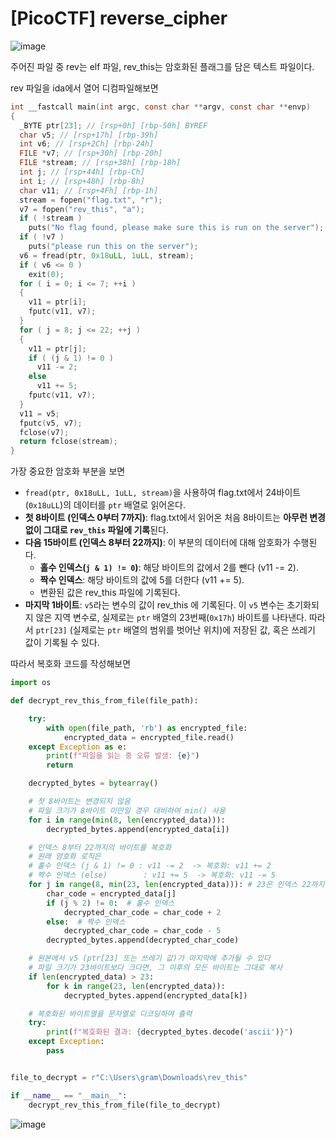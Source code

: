 [PicoCTF] reverse_cipher
=======================

![image](https://github.com/user-attachments/assets/4dd0b7c9-cee5-4a82-97c7-ce2910cd3d3e)

주어진 파일 중 rev는 elf 파일, rev_this는 암호화된 플래그를 담은 텍스트 파일이다.


rev 파일을 ida에서 열어 디컴파일해보면

```c
int __fastcall main(int argc, const char **argv, const char **envp)
{
  _BYTE ptr[23]; // [rsp+0h] [rbp-50h] BYREF
  char v5; // [rsp+17h] [rbp-39h]
  int v6; // [rsp+2Ch] [rbp-24h]
  FILE *v7; // [rsp+30h] [rbp-20h]
  FILE *stream; // [rsp+38h] [rbp-18h]
  int j; // [rsp+44h] [rbp-Ch]
  int i; // [rsp+48h] [rbp-8h]
  char v11; // [rsp+4Fh] [rbp-1h]
  stream = fopen("flag.txt", "r");
  v7 = fopen("rev_this", "a");
  if ( !stream )
    puts("No flag found, please make sure this is run on the server");
  if ( !v7 )
    puts("please run this on the server");
  v6 = fread(ptr, 0x18uLL, 1uLL, stream);
  if ( v6 <= 0 )
    exit(0);
  for ( i = 0; i <= 7; ++i )
  {
    v11 = ptr[i];
    fputc(v11, v7);
  }
  for ( j = 8; j <= 22; ++j )
  {
    v11 = ptr[j];
    if ( (j & 1) != 0 )
      v11 -= 2;
    else
      v11 += 5;
    fputc(v11, v7);
  }
  v11 = v5;
  fputc(v5, v7);
  fclose(v7);
  return fclose(stream);
}
```


가장 중요한 암호화 부분을 보면

* `fread(ptr, 0x18uLL, 1uLL, stream)`을 사용하여 flag.txt에서 24바이트(`0x18uLL`)의 데이터를 
    `ptr` 배열로 읽어온다.
* **첫 8바이트 (인덱스 0부터 7까지)**: flag.txt에서 읽어온 처음 8바이트는 **아무런 변경 없이 그대로 `rev_this` 파일에 기록**된다.
* **다음 15바이트 (인덱스 8부터 22까지)**: 이 부분의 데이터에 대해 암호화가 수행된다.
    * **홀수 인덱스(`j & 1) != 0`)**: 해당 바이트의 값에서 2를 뺀다 (v11 -= 2).
    * **짝수 인덱스**: 해당 바이트의 값에 5를 더한다 (v11 += 5).
    * 변환된 값은 rev_this 파일에 기록된다.
* **마지막 1바이트**: `v5`라는 변수의 값이 rev_this 에 기록된다. 이 `v5` 변수는 초기화되지 않은 지역 변수로, 실제로는 `ptr` 배열의 23번째(`0x17h`) 바이트를 나타낸다. 
    따라서 `ptr[23]` (실제로는 `ptr` 배열의 범위를 벗어난 위치)에 저장된 값, 
    혹은 쓰레기 값이 기록될 수 있다.


따라서 복호화 코드를 작성해보면


```python
import os

def decrypt_rev_this_from_file(file_path):

    try:
        with open(file_path, 'rb') as encrypted_file:
            encrypted_data = encrypted_file.read()
    except Exception as e:
        print(f"파일을 읽는 중 오류 발생: {e}")
        return

    decrypted_bytes = bytearray()

    # 첫 8바이트는 변경되지 않음
    # 파일 크기가 8바이트 미만일 경우 대비하여 min() 사용
    for i in range(min(8, len(encrypted_data))):
        decrypted_bytes.append(encrypted_data[i])

    # 인덱스 8부터 22까지의 바이트를 복호화
    # 원래 암호화 로직은
    # 홀수 인덱스 (j & 1) != 0 : v11 -= 2  -> 복호화: v11 += 2
    # 짝수 인덱스 (else)        : v11 += 5  -> 복호화: v11 -= 5
    for j in range(8, min(23, len(encrypted_data))): # 23은 인덱스 22까지 포함
        char_code = encrypted_data[j]
        if (j % 2) != 0:  # 홀수 인덱스
            decrypted_char_code = char_code + 2
        else:  # 짝수 인덱스
            decrypted_char_code = char_code - 5
        decrypted_bytes.append(decrypted_char_code)

    # 원본에서 v5 (ptr[23] 또는 쓰레기 값)가 마지막에 추가될 수 있다
    # 파일 크기가 23바이트보다 크다면, 그 이후의 모든 바이트는 그대로 복사
    if len(encrypted_data) > 23:
        for k in range(23, len(encrypted_data)):
            decrypted_bytes.append(encrypted_data[k])

    # 복호화된 바이트열을 문자열로 디코딩하여 출력
    try:
        print(f"복호화된 결과: {decrypted_bytes.decode('ascii')}")
    except Exception:
        pass 


file_to_decrypt = r"C:\Users\gram\Downloads\rev_this"

if __name__ == "__main__":
    decrypt_rev_this_from_file(file_to_decrypt)
```


![image](https://github.com/user-attachments/assets/6c002192-5990-43e7-9c17-f0ccab264ecd)




